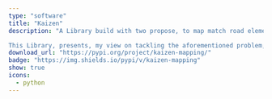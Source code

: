 ```yaml
---
type: "software"
title: "Kaizen"
description: "A Library build with two propose, to map match road elements either with probe trace or road elements from different source and help, tackle the problem of roads and building intersecting or overlapping, which are results of inaccurate digitizing, snapping, or resource mismatch.

This Library, presents, my view on tackling the aforementioned problem, caused during map making, addressed using obstacle avoidance and map matching"
download_url: "https://pypi.org/project/kaizen-mapping/"
badge: "https://img.shields.io/pypi/v/kaizen-mapping"
show: true
icons:
  - python
---
```


